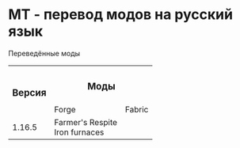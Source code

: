 # MT - перевод модов на русский язык
Переведённые моды
<table class="styled">
  <tr>
      <th rowspan="2"><h3>Версия</h3></th>
      <th colspan="3"><h3>Моды</h3></th>
  </tr>
  <tr>
      <td>Forge</td>
      <td>Fabric</td>
  </tr>
  <tr>
      <!-- rowspan -->
      <td rowspan="1">1.16.5</td>
      <td>Farmer's Respite<br>Iron furnaces</td>
      <td></td>
  </tr>
</table>
